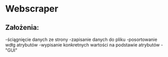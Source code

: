 # Webscraper
## Założenia:
-ściągnięcie danych ze strony
-zapisanie danych do pliku
-posortowanie wdłg atrybutów
-wypisanie konkretnych wartości na podstawie atrybutów
-"GUI"
